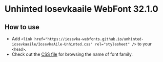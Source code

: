 # Unhinted Iosevkaaile WebFont 32.1.0

## How to use

- Add `<link href="https://iosevka-webfonts.github.io/unhinted-iosevkaaile/IosevkaAile-Unhinted.css" rel="stylesheet" />` to your `<head>`.
- Check out the [CSS file](./IosevkaAile-Unhinted.css) for browsing the name of font family.
